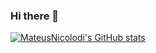 ### Hi there 👋

<!--
**MateusNicolodi/MateusNicolodi** is a ✨ _special_ ✨ repository because its `README.md` (this file) appears on your GitHub profile.

Here are some ideas to get you started:

- 🔭 I’m currently working on ...
- 🌱 I’m currently learning ...
- 👯 I’m looking to collaborate on ...
- 🤔 I’m looking for help with ...
- 💬 Ask me about ...
- 📫 How to reach me: ...
- 😄 Pronouns: ...
- ⚡ Fun fact: ...
-->

[![MateusNicolodi's GitHub stats](https://github-readme-stats.vercel.app/api?username=MateusNicolodi&show_icons=true&theme=merko)](https://github.com/anuraghazra/github-readme-stats)
